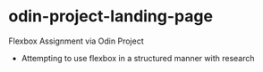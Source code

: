 # odin-project-landing-page
 Flexbox Assignment via Odin Project

- Attempting to use flexbox in a structured manner with research
